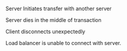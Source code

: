 Server Initiates transfer with another server

Server dies in the middle of transaction

Client disconnects unexpectedly

Load balancer is unable to connect with server.